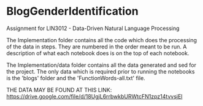 # BlogGenderIdentification
Assignment for LIN3012 - Data-Driven Natural Language Processing

The Implementation folder contains all the code which does the processing of the data in steps. They are numbered in the order meant to be run. A description of what each notebook does is on the top of each notebook.

The Implementation/data folder contains all the data generated and sed for the project. The only data which is required prior to running the notebooks is the 'blogs' folder and the 'FunctionWords-all.txt' file.

THE DATA MAY BE FOUND AT THIS LINK: https://drive.google.com/file/d/18UgjL6rrbwkbURWtcFN1zpz14tvvsjEl
